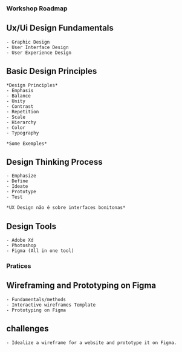 ### Workshop Roadmap

## Ux/Ui Design Fundamentals

    - Graphic Design
    - User Interface Design
    - User Experience Design

## Basic Design Principles

    *Design Principles*
    - Emphasis
    - Balance
    - Unity
    - Contrast
    - Repetition
    - Scale
    - Hierarchy
    - Color
    - Typography

    *Some Exemples*
    
## Design Thinking Process

    - Emphasize
    - Define
    - Ideate
    - Prototype
    - Test
  
    *UX Design não é sobre interfaces bonitonas*

## Design Tools
    - Adobe Xd
    - Photoshop
    - Figma (All in one tool)

### Pratices

## Wireframing and Prototyping on Figma
    
    - Fundamentals/methods
    - Interactive wireframes Template
    - Prototyping on Figma

## challenges
    - Idealize a wireframe for a website and prototype it on Figma.
    

